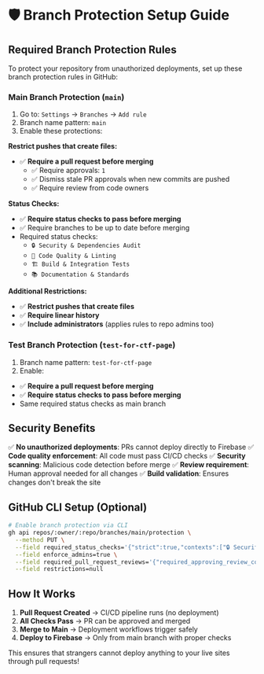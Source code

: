 # 🛡️ Branch Protection Setup Guide

## Required Branch Protection Rules

To protect your repository from unauthorized deployments, set up these branch protection rules in GitHub:

### Main Branch Protection (`main`)

1. Go to: `Settings` → `Branches` → `Add rule`
2. Branch name pattern: `main`
3. Enable these protections:

**Restrict pushes that create files:**

- ✅ **Require a pull request before merging**
  - ✅ Require approvals: `1`
  - ✅ Dismiss stale PR approvals when new commits are pushed
  - ✅ Require review from code owners

**Status Checks:**

- ✅ **Require status checks to pass before merging**
- ✅ Require branches to be up to date before merging
- Required status checks:
  - `🔒 Security & Dependencies Audit`
  - `🎯 Code Quality & Linting`
  - `🏗️ Build & Integration Tests`
  - `📚 Documentation & Standards`

**Additional Restrictions:**

- ✅ **Restrict pushes that create files**
- ✅ **Require linear history**
- ✅ **Include administrators** (applies rules to repo admins too)

### Test Branch Protection (`test-for-ctf-page`)

1. Branch name pattern: `test-for-ctf-page`
2. Enable:

- ✅ **Require a pull request before merging**
- ✅ **Require status checks to pass before merging**
- Same required status checks as main branch

## Security Benefits

✅ **No unauthorized deployments**: PRs cannot deploy directly to Firebase
✅ **Code quality enforcement**: All code must pass CI/CD checks
✅ **Security scanning**: Malicious code detection before merge
✅ **Review requirement**: Human approval needed for all changes
✅ **Build validation**: Ensures changes don't break the site

## GitHub CLI Setup (Optional)

```bash
# Enable branch protection via CLI
gh api repos/:owner/:repo/branches/main/protection \
  --method PUT \
  --field required_status_checks='{"strict":true,"contexts":["🔒 Security & Dependencies Audit","🎯 Code Quality & Linting","🏗️ Build & Integration Tests","📚 Documentation & Standards"]}' \
  --field enforce_admins=true \
  --field required_pull_request_reviews='{"required_approving_review_count":1,"dismiss_stale_reviews":true}' \
  --field restrictions=null
```

## How It Works

1. **Pull Request Created** → CI/CD pipeline runs (no deployment)
2. **All Checks Pass** → PR can be approved and merged
3. **Merge to Main** → Deployment workflows trigger safely
4. **Deploy to Firebase** → Only from main branch with proper checks

This ensures that strangers cannot deploy anything to your live sites through pull requests!
